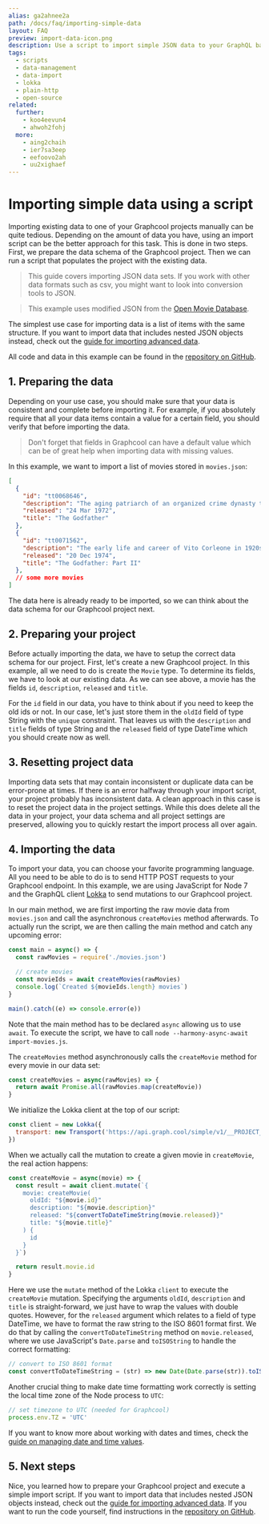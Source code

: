 ```yaml
---
alias: ga2ahnee2a
path: /docs/faq/importing-simple-data
layout: FAQ
preview: import-data-icon.png
description: Use a script to import simple JSON data to your GraphQL backend.
tags:
  - scripts
  - data-management
  - data-import
  - lokka
  - plain-http
  - open-source
related:
  further:
    - koo4eevun4
    - ahwoh2fohj
  more:
    - aing2chaih
    - ier7sa3eep
    - eefoovo2ah
    - uu2xighaef
---
```


# Importing simple data using a script

Importing existing data to one of your Graphcool projects manually can be quite tedious. Depending on the amount of data you have, using an import script can be the better approach for this task. This is done in two steps. First, we prepare the data schema of the Graphcool project. Then we can run a script that populates the project with the existing data.

> This guide covers importing JSON data sets. If you work with other data formats such as csv, you might want to look into conversion tools to JSON.

> This example uses modified JSON from the [Open Movie Database](https://www.omdbapi.com/).

The simplest use case for importing data is a list of items with the same structure. If you want to import data that includes nested JSON objects instead, check out the [guide for importing advanced data](!alias-aing2chaih).

All code and data in this example can be found in the [repository on GitHub](https://github.com/graphcool-examples/node-import-movies-example/tree/master/simple).

## 1. Preparing the data

Depending on your use case, you should make sure that your data is consistent and complete before importing it. For example, if you absolutely require that all your data items contain a value for a certain field, you should verify that before importing the data.

> Don't forget that fields in Graphcool can have a default value which can be of great help when importing data with missing values.

In this example, we want to import a list of movies stored in `movies.json`:

```json
[
  {
    "id": "tt0068646",
    "description": "The aging patriarch of an organized crime dynasty transfers control of his clandestine empire to his reluctant son.",
    "released": "24 Mar 1972",
    "title": "The Godfather"
  },
  {
    "id": "tt0071562",
    "description": "The early life and career of Vito Corleone in 1920s New York is portrayed while his son, Michael, expands and tightens his grip on his crime syndicate stretching from Lake Tahoe, Nevada to pre-revolution 1958 Cuba.",
    "released": "20 Dec 1974",
    "title": "The Godfather: Part II"
  },
  // some more movies
]

```

The data here is already ready to be imported, so we can think about the data schema for our Graphcool project next.

## 2. Preparing your project

Before actually importing the data, we have to setup the correct data schema for our project. First, let's create a new Graphcool project. In this example, all we need to do is create the `Movie` type. To determine its fields, we have to look at our existing data. As we can see above, a movie has the fields `id`, `description`, `released` and `title`.

For the `id` field in our data, you have to think about if you need to keep the old ids or not. In our case, let's just store them in the `oldId` field of type String with the `unique` constraint. That leaves us with the `description` and `title` fields of type String and the `released` field of type DateTime which you should create now as well.

## 3. Resetting project data

Importing data sets that may contain inconsistent or duplicate data can be error-prone at times.
If there is an error halfway through your import script, your project probably has inconsistent data. A clean approach in this case is to reset the project data in the project settings. While this does delete all the data in your project, your data schema and all project settings are preserved, allowing you to quickly restart the import process all over again.

## 4. Importing the data

To import your data, you can choose your favorite programming language. All you need to be able to do is to send HTTP POST requests to your Graphcool endpoint. In this example, we are using JavaScript for Node 7 and the GraphQL client [Lokka](https://github.com/kadirahq/lokka) to send mutations to our Graphcool project.

In our main method, we are first importing the raw movie data from `movies.json` and call the asynchronous `createMovies` method afterwards.
To actually run the script, we are then calling the main method and catch any upcoming error:

```js
const main = async() => {
  const rawMovies = require('./movies.json')

  // create movies
  const movieIds = await createMovies(rawMovies)
  console.log(`Created ${movieIds.length} movies`)
}

main().catch((e) => console.error(e))
```

Note that the main method has to be declared `async` allowing us to use `await`. To execute the script, we have to call `node --harmony-async-await import-movies.js`.

The `createMovies` method asynchronously calls the `createMovie` method for every movie in our data set:

```js
const createMovies = async(rawMovies) => {
  return await Promise.all(rawMovies.map(createMovie))
}
```

We initialize the Lokka client at the top of our script:

```js
const client = new Lokka({
  transport: new Transport('https://api.graph.cool/simple/v1/__PROJECT_ID__')
})
```

When we actually call the mutation to create a given movie in `createMovie`, the real action happens:

```js
const createMovie = async(movie) => {
  const result = await client.mutate(`{
    movie: createMovie(
      oldId: "${movie.id}"
      description: "${movie.description}"
      released: "${convertToDateTimeString(movie.released)}"
      title: "${movie.title}"
    ) {
      id
    }
  }`)

  return result.movie.id
}
```

Here we use the `mutate` method of the Lokka `client` to execute the `createMovie` mutation. Specifying the arguments `oldId`, `description` and `title` is straight-forward, we just have to wrap the values with double quotes. However, for the `released` argument which relates to a field of type DateTime, we have to format the raw string to the ISO 8601 format first. We do that by calling the `convertToDateTimeString` method on `movie.released`, where we use JavaScript's `Date.parse` and `toISOString` to handle the correct formatting:

```js
// convert to ISO 8601 format
const convertToDateTimeString = (str) => new Date(Date.parse(str)).toISOString()
```

Another crucial thing to make date time formatting work correctly is setting the local time zone of the Node process to `UTC`:

```js
// set timezone to UTC (needed for Graphcool)
process.env.TZ = 'UTC'
```

If you want to know more about working with dates and times, check the [guide on managing date and time values](!alias-ier7sa3eep).

## 5. Next steps

Nice, you learned how to prepare your Graphcool project and execute a simple import script. If you want to import data that includes nested JSON objects instead, check out the [guide for importing advanced data](!alias-aing2chaih). If you want to run the code yourself, find instructions in the [repository on GitHub](https://github.com/graphcool-examples/node-import-movies-example/tree/master/simple).
